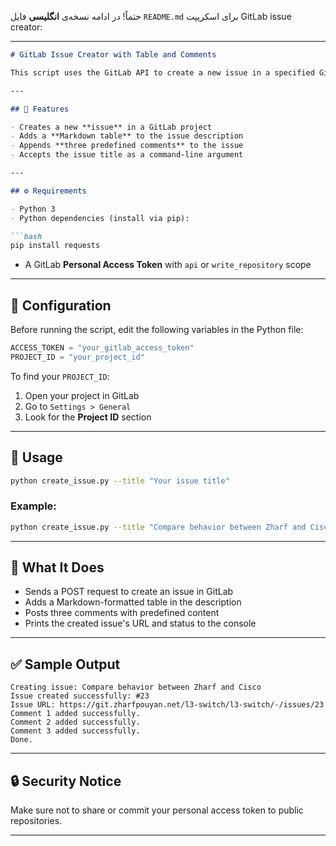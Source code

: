 حتماً! در ادامه نسخه‌ی **انگلیسی** فایل `README.md` برای اسکریپت GitLab issue creator:

---

````markdown
# GitLab Issue Creator with Table and Comments

This script uses the GitLab API to create a new issue in a specified GitLab project. It adds a formatted Markdown table as the issue description and appends multiple predefined comments.

---

## 📌 Features

- Creates a new **issue** in a GitLab project
- Adds a **Markdown table** to the issue description
- Appends **three predefined comments** to the issue
- Accepts the issue title as a command-line argument

---

## ⚙️ Requirements

- Python 3
- Python dependencies (install via pip):

```bash
pip install requests
````

* A GitLab **Personal Access Token** with `api` or `write_repository` scope

---

## 🔧 Configuration

Before running the script, edit the following variables in the Python file:

```python
ACCESS_TOKEN = "your_gitlab_access_token"
PROJECT_ID = "your_project_id"
```

To find your `PROJECT_ID`:

1. Open your project in GitLab
2. Go to `Settings > General`
3. Look for the **Project ID** section

---

## 🚀 Usage

```bash
python create_issue.py --title "Your issue title"
```

### Example:

```bash
python create_issue.py --title "Compare behavior between Zharf and Cisco"
```

---

## 🧾 What It Does

* Sends a POST request to create an issue in GitLab
* Adds a Markdown-formatted table in the description
* Posts three comments with predefined content
* Prints the created issue's URL and status to the console

---

## ✅ Sample Output

```
Creating issue: Compare behavior between Zharf and Cisco
Issue created successfully: #23
Issue URL: https://git.zharfpouyan.net/l3-switch/l3-switch/-/issues/23
Comment 1 added successfully.
Comment 2 added successfully.
Comment 3 added successfully.
Done.
```

---

## 🔒 Security Notice

Make sure not to share or commit your personal access token to public repositories.

---

